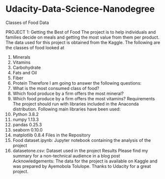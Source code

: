 # Udacity-Data-Science-Nanodegree
Classes of Food Data

PROJECT 1: Getting the Best of Food
The project is to help individuals and families decide on meals and getting the most value from them per product. The data used for this project is obtained from the Kaggle. The following are the classes of food looked at
1.	Minerals
2.	Vitamins
3.	Carbohydrate
4.	Fats and Oil
5.	Fiber
6.	Protein
Therefore I am going to answer the following questions:
1.	What is the most consumed class of food?
2.	Which food produce by a firm offers the most mineral?
3.	Which food produce by a firm offers the most vitamins?
Requirements
The project should run with libraries included in the Anaconda distribution. Following main libraries have been used:
1.	Python 3.8.2
2.	numpy 1.13.3
3.	pandas 0.25.3
4.	seaborn 0.10.0
5.	matplotlib 0.8.4
Files in the Repository
1.	Food dataset.ipynb: Jupyter notebook containing the analysis of the project
2.	datasetone.csv: Dataset used in the project
Results
Please find my summary for a non-technical audience in a blog post  
Acknowledgements:
The data for the project is available on Kaggle and was prepared by Ayemobola Tolulope.
Thanks to Udacity for a great project.

